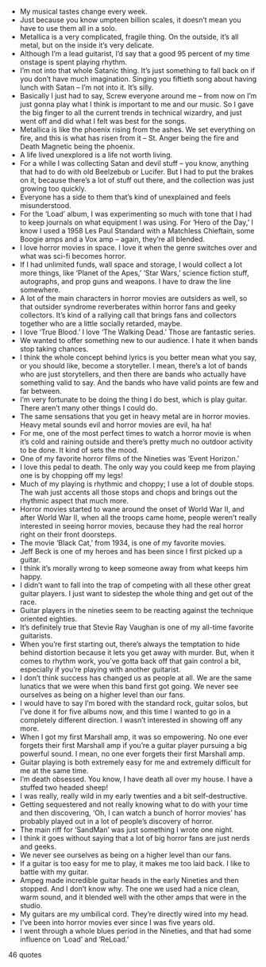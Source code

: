  - My musical tastes change every week.
 - Just because you know umpteen billion scales, it doesn’t mean you have to use them all in a solo.
 - Metallica is a very complicated, fragile thing. On the outside, it’s all metal, but on the inside it’s very delicate.
 - Although I’m a lead guitarist, I’d say that a good 95 percent of my time onstage is spent playing rhythm.
 - I’m not into that whole Satanic thing. It’s just something to fall back on if you don’t have much imagination. Singing you fiftieth song about having lunch with Satan – I’m not into it. It’s silly.
 - Basically I just had to say, Screw everyone around me – from now on I’m just gonna play what I think is important to me and our music. So I gave the big finger to all the current trends in technical wizardry, and just went off and did what I felt was best for the songs.
 - Metallica is like the phoenix rising from the ashes. We set everything on fire, and this is what has risen from it – St. Anger being the fire and Death Magnetic being the phoenix.
 - A life lived unexplored is a life not worth living.
 - For a while I was collecting Satan and devil stuff – you know, anything that had to do with old Beelzebub or Lucifer. But I had to put the brakes on it, because there’s a lot of stuff out there, and the collection was just growing too quickly.
 - Everyone has a side to them that’s kind of unexplained and feels misunderstood.
 - For the ‘Load’ album, I was experimenting so much with tone that I had to keep journals on what equipment I was using. For ‘Hero of the Day,’ I know I used a 1958 Les Paul Standard with a Matchless Chieftain, some Boogie amps and a Vox amp – again, they’re all blended.
 - I love horror movies in space. I love it when the genre switches over and what was sci-fi becomes horror.
 - If I had unlimited funds, wall space and storage, I would collect a lot more things, like ‘Planet of the Apes,’ ‘Star Wars,’ science fiction stuff, autographs, and prop guns and weapons. I have to draw the line somewhere.
 - A lot of the main characters in horror movies are outsiders as well, so that outsider syndrome reverberates within horror fans and geeky collectors. It’s kind of a rallying call that brings fans and collectors together who are a little socially retarded, maybe.
 - I love ‘True Blood.’ I love ‘The Walking Dead.’ Those are fantastic series.
 - We wanted to offer something new to our audience. I hate it when bands stop taking chances.
 - I think the whole concept behind lyrics is you better mean what you say, or you should like, become a storyteller. I mean, there’s a lot of bands who are just storytellers, and then there are bands who actually have something valid to say. And the bands who have valid points are few and far between.
 - I’m very fortunate to be doing the thing I do best, which is play guitar. There aren’t many other things I could do.
 - The same sensations that you get in heavy metal are in horror movies. Heavy metal sounds evil and horror movies are evil, ha ha!
 - For me, one of the most perfect times to watch a horror movie is when it’s cold and raining outside and there’s pretty much no outdoor activity to be done. It kind of sets the mood.
 - One of my favorite horror films of the Nineties was ‘Event Horizon.’
 - I love this pedal to death. The only way you could keep me from playing one is by chopping off my legs!
 - Much of my playing is rhythmic and choppy; I use a lot of double stops. The wah just accents all those stops and chops and brings out the rhythmic aspect that much more.
 - Horror movies started to wane around the onset of World War II, and after World War II, when all the troops came home, people weren’t really interested in seeing horror movies, because they had the real horror right on their front doorsteps.
 - The movie ‘Black Cat,’ from 1934, is one of my favorite movies.
 - Jeff Beck is one of my heroes and has been since I first picked up a guitar.
 - I think it’s morally wrong to keep someone away from what keeps him happy.
 - I didn’t want to fall into the trap of competing with all these other great guitar players. I just want to sidestep the whole thing and get out of the race.
 - Guitar players in the nineties seem to be reacting against the technique oriented eighties.
 - It’s definitely true that Stevie Ray Vaughan is one of my all-time favorite guitarists.
 - When you’re first starting out, there’s always the temptation to hide behind distortion because it lets you get away with murder. But, when it comes to rhythm work, you’ve gotta back off that gain control a bit, especially if you’re playing with another guitarist.
 - I don’t think success has changed us as people at all. We are the same lunatics that we were when this band first got going. We never see ourselves as being on a higher level than our fans.
 - I would have to say I’m bored with the standard rock, guitar solos, but I’ve done it for five albums now, and this time I wanted to go in a completely different direction. I wasn’t interested in showing off any more.
 - When I got my first Marshall amp, it was so empowering. No one ever forgets their first Marshall amp if you’re a guitar player pursuing a big powerful sound. I mean, no one ever forgets their first Marshall amp.
 - Guitar playing is both extremely easy for me and extremely difficult for me at the same time.
 - I’m death obsessed. You know, I have death all over my house. I have a stuffed two headed sheep!
 - I was really, really wild in my early twenties and a bit self-destructive.
 - Getting sequestered and not really knowing what to do with your time and then discovering, ‘Oh, I can watch a bunch of horror movies’ has probably played out in a lot of people’s discovery of horror.
 - The main riff for ‘SandMan’ was just something I wrote one night.
 - I think it goes without saying that a lot of big horror fans are just nerds and geeks.
 - We never see ourselves as being on a higher level than our fans.
 - If a guitar is too easy for me to play, it makes me too laid back. I like to battle with my guitar.
 - Ampeg made incredible guitar heads in the early Nineties and then stopped. And I don’t know why. The one we used had a nice clean, warm sound, and it blended well with the other amps that were in the studio.
 - My guitars are my umbilical cord. They’re directly wired into my head.
 - I’ve been into horror movies ever since I was five years old.
 - I went through a whole blues period in the Nineties, and that had some influence on ‘Load’ and ‘ReLoad.’

46 quotes